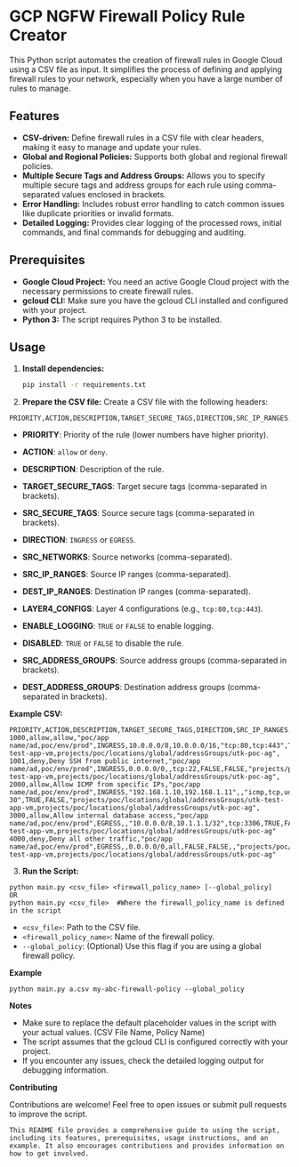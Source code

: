 # GCP NGFW Firewall Policy Rule Creator

This Python script automates the creation of firewall rules in Google Cloud using a CSV file as input. It simplifies the process of defining and applying firewall rules to your network, especially when you have a large number of rules to manage.

## Features

* **CSV-driven:** Define firewall rules in a CSV file with clear headers, making it easy to manage and update your rules.
* **Global and Regional Policies:** Supports both global and regional firewall policies.
* **Multiple Secure Tags and Address Groups:** Allows you to specify multiple secure tags and address groups for each rule using comma-separated values enclosed in brackets.
* **Error Handling:** Includes robust error handling to catch common issues like duplicate priorities or invalid formats.
* **Detailed Logging:** Provides clear logging of the processed rows, initial commands, and final commands for debugging and auditing.

## Prerequisites

* **Google Cloud Project:** You need an active Google Cloud project with the necessary permissions to create firewall rules.
* **gcloud CLI:** Make sure you have the gcloud CLI installed and configured with your project.
* **Python 3:** The script requires Python 3 to be installed.

## Usage

1. **Install dependencies:**
   ```bash
   pip install -r requirements.txt

2. **Prepare the CSV file:**
Create a CSV file with the following headers:

```
PRIORITY,ACTION,DESCRIPTION,TARGET_SECURE_TAGS,DIRECTION,SRC_IP_RANGES,DEST_IP_RANGES,LAYER4_CONFIGS,ENABLE_LOGGING,DISABLED,SRC_ADDRESS_GROUPS,DEST_ADDRESS_GROUPS
```
* **PRIORITY**: Priority of the rule (lower numbers have higher priority).

* **ACTION**: `allow` or `deny`.

* **DESCRIPTION**: Description of the rule.

* **TARGET_SECURE_TAGS**: Target secure tags (comma-separated in brackets).

* **SRC_SECURE_TAGS**: Source secure tags (comma-separated in brackets).

* **DIRECTION**: `INGRESS` or `EGRESS`.

* **SRC_NETWORKS**: Source networks (comma-separated).

* **SRC_IP_RANGES**: Source IP ranges (comma-separated).

* **DEST_IP_RANGES**: Destination IP ranges (comma-separated).

* **LAYER4_CONFIGS**: Layer 4 configurations (e.g., `tcp:80,tcp:443`).

* **ENABLE_LOGGING**: `TRUE` or `FALSE` to enable logging.

* **DISABLED**: `TRUE` or `FALSE` to disable the rule.

* **SRC_ADDRESS_GROUPS**: Source address groups (comma-separated in brackets).

* **DEST_ADDRESS_GROUPS**: Destination address groups (comma-separated in brackets).

**Example CSV:**
```
PRIORITY,ACTION,DESCRIPTION,TARGET_SECURE_TAGS,DIRECTION,SRC_IP_RANGES,DEST_IP_RANGES,LAYER4_CONFIGS,ENABLE_LOGGING,DISABLED,SRC_ADDRESS_GROUPS,DEST_ADDRESS_GROUPS
1000,allow,allow,"poc/app name/ad,poc/env/prod",INGRESS,10.0.0.0/8,10.0.0.0/16,"tcp:80,tcp:443",TRUE,FALSE,"projects/poc/locations/global/addressGroups/utk-test-app-vm,projects/poc/locations/global/addressGroups/utk-poc-ag",
1001,deny,Deny SSH from public internet,"poc/app name/ad,poc/env/prod",INGRESS,0.0.0.0/0,,tcp:22,FALSE,FALSE,"projects/poc/locations/global/addressGroups/utk-test-app-vm,projects/poc/locations/global/addressGroups/utk-poc-ag",
2000,allow,Allow ICMP from specific IPs,"poc/app name/ad,poc/env/prod",INGRESS,"192.168.1.10,192.168.1.11",,"icmp,tcp,udp:22-30",TRUE,FALSE,"projects/poc/locations/global/addressGroups/utk-test-app-vm,projects/poc/locations/global/addressGroups/utk-poc-ag",
3000,allow,Allow internal database access,"poc/app name/ad,poc/env/prod",EGRESS,,"10.0.0.0/8,10.1.1.1/32",tcp:3306,TRUE,FALSE,,"projects/poc/locations/global/addressGroups/utk-test-app-vm,projects/poc/locations/global/addressGroups/utk-poc-ag"
4000,deny,Deny all other traffic,"poc/app name/ad,poc/env/prod",EGRESS,,0.0.0.0/0,all,FALSE,FALSE,,"projects/poc/locations/global/addressGroups/utk-test-app-vm,projects/poc/locations/global/addressGroups/utk-poc-ag"
```

3. **Run the Script:**
```
python main.py <csv_file> <firewall_policy_name> [--global_policy]
OR
python main.py <csv_file>  #Where the firewall_policy_name is defined in the script
```
* `<csv_file>`: Path to the CSV file.
* `<firewall_policy_name>`: Name of the firewall policy.
* `--global_policy`: (Optional) Use this flag if you are using a global firewall policy.

**Example**
```
python main.py a.csv my-abc-firewall-policy --global_policy

```
**Notes**
* Make sure to replace the default placeholder values in the script with your actual values. (CSV File Name, Policy Name)
* The script assumes that the gcloud CLI is configured correctly with your project.
* If you encounter any issues, check the detailed logging output for debugging information.

**Contributing**
  
Contributions are welcome! Feel free to open issues or submit pull requests to improve the script.

```
This README file provides a comprehensive guide to using the script, including its features, prerequisites, usage instructions, and an example. It also encourages contributions and provides information on how to get involved.
```
